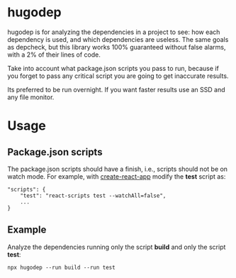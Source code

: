 # hugodep

hugodep is for analyzing the dependencies in a project to see: how each dependency is used, and which dependencies are useless. The same goals as depcheck, but this library works 100% guaranteed without false alarms, with a 2% of their lines of code. 

Take into account what package.json scripts you pass to run, because if you forget to pass any critical script you are going to get inaccurate results.

Its preferred to be run overnight. If you want faster results use an SSD and any file monitor.

# Usage
## Package.json scripts

The package.json scripts should have a finish, i.e., scripts should not be on watch mode. For example, with [create-react-app](https://create-react-app.dev/docs/running-tests/#command-line-interface) modify the **test** script as:
```
"scripts": {
    "test": "react-scripts test --watchAll=false",
    ...
}
```


## Example
Analyze the dependencies running only the script **build** and only the script **test**:

```
npx hugodep --run build --run test
```
